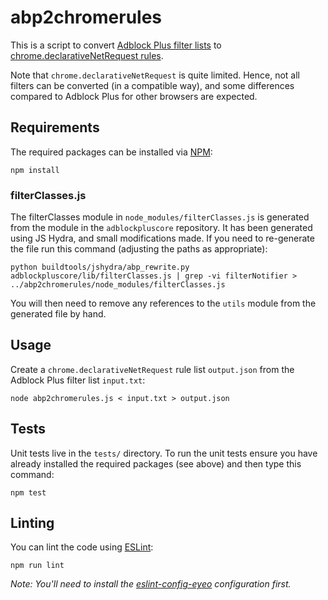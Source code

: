 # abp2chromerules

This is a script to convert [Adblock Plus filter lists](https://adblockplus.org/filters)
to [chrome.declarativeNetRequest rules](https://developer.chrome.com/extensions/declarativeNetRequest).

Note that `chrome.declarativeNetRequest` is quite limited. Hence, not all filters
can be converted (in a compatible way), and some differences compared to Adblock
Plus for other browsers are expected.

## Requirements

The required packages can be installed via [NPM](https://npmjs.org):

```
npm install
```

### filterClasses.js

The filterClasses module in `node_modules/filterClasses.js` is generated from
the module in the `adblockpluscore` repository. It has been generated using
JS Hydra, and small modifications made. If you need to re-generate the file run
this command (adjusting the paths as appropriate):

```
python buildtools/jshydra/abp_rewrite.py adblockpluscore/lib/filterClasses.js | grep -vi filterNotifier > ../abp2chromerules/node_modules/filterClasses.js
```
You will then need to remove any references to the `utils` module from the
generated file by hand.


## Usage

Create a `chrome.declarativeNetRequest` rule list `output.json` from the Adblock Plus filter list `input.txt`:
```
node abp2chromerules.js < input.txt > output.json
```

## Tests

Unit tests live in the `tests/` directory. To run the unit tests ensure you have
already installed the required packages (see above) and then type this command:

```
npm test
```

## Linting

You can lint the code using [ESLint](http://eslint.org):

    npm run lint

_Note: You'll need to install the [eslint-config-eyeo][1] configuration first._

[1]: https://hg.adblockplus.org/codingtools/file/tip/eslint-config-eyeo
